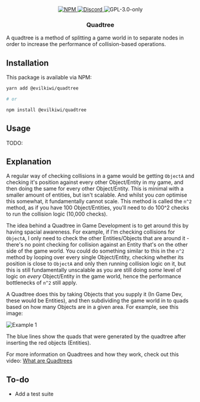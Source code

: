 <div align="center">
  <a href="https://www.npmjs.com/package/@evilkiwi/quadtree" target="_blank">
    <img src="https://img.shields.io/npm/v/@evilkiwi/quadtree?style=flat-square" alt="NPM" />
  </a>
  <a href="https://discord.gg/3S6AKZ2GR9" target="_blank">
    <img src="https://img.shields.io/discord/1000565079789535324?color=7289DA&label=discord&logo=discord&logoColor=FFFFFF&style=flat-square" alt="Discord" />
  </a>
  <img src="https://img.shields.io/npm/l/@evilkiwi/quadtree?style=flat-square" alt="GPL-3.0-only" />
  <h3>Quadtree</h3>
</div>

A quadtree is a method of splitting a game world in to separate nodes in order to increase the performance of collision-based operations.

## Installation

This package is available via NPM:

```bash
yarn add @evilkiwi/quadtree

# or

npm install @evilkiwi/quadtree
```

## Usage

TODO:

## Explanation

A regular way of checking collisions in a game would be getting `ObjectA` and checking it's position against every other Object/Entity in my
game, and then doing the same for every other Object/Entity. This is minimal with a smaller amount of entities, but isn't scalable. And
whilst you _can_ optimise this somewhat, it fundamentally cannot scale. This method is called the `n^2` method, as if you have 100
Object/Entities, you'll need to do 100^2 checks to run the collision logic (10,000 checks).

The idea behind a Quadtree in Game Development is to get around this by having spacial awareness. For example, if I'm checking collisions
for `ObjectA`, I only need to check the other Entities/Objects that are around it - there's no point checking for collision against an
Entity that's on the other side of the game world. You could do something similar to this in the `n^2` method by looping over every single
Object/Entity, checking whether its position is close to `ObjectA` and only then running collision logic on it, but this is still
fundamentally unscalable as you are still doing _some_ level of logic on _every_ Object/Entity in the game world, hence the performance
bottlenecks of `n^2` still apply.

A Quadtree does this by taking Objects that you supply it (In Game Dev, these would be Entities), and then subdividing the game world in to
quads based on how many Objects are in a given area. For example, see this image:

![Example 1](https://i.imgur.com/AlY7vtN.png)

The blue lines show the quads that were generated by the quadtree after inserting the red objects (Entities).

For more information on Quadtrees and how they work, check out this video: [What are Quadtrees](https://www.youtube.com/watch?v=-OLQlDHCMgM)

## To-do

- Add a test suite
